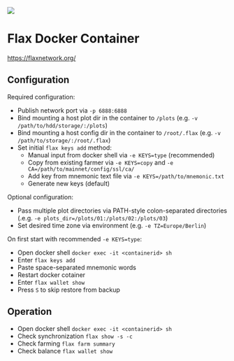 ![](https://flaxnetwork.org/logo.svg)

# Flax Docker Container
https://flaxnetwork.org/

## Configuration
Required configuration:
* Publish network port via `-p 6888:6888`
* Bind mounting a host plot dir in the container to `/plots`  (e.g. `-v /path/to/hdd/storage/:/plots`)
* Bind mounting a host config dir in the container to `/root/.flax`  (e.g. `-v /path/to/storage/:/root/.flax`)
* Set initial `flax keys add` method:
  * Manual input from docker shell via `-e KEYS=type` (recommended)
  * Copy from existing farmer via `-e KEYS=copy` and `-e CA=/path/to/mainnet/config/ssl/ca/` 
  * Add key from mnemonic text file via `-e KEYS=/path/to/mnemonic.txt`
  * Generate new keys (default)

Optional configuration:
* Pass multiple plot directories via PATH-style colon-separated directories (.e.g. `-e plots_dir=/plots/01:/plots/02:/plots/03`)
* Set desired time zone via environment (e.g. `-e TZ=Europe/Berlin`)

On first start with recommended `-e KEYS=type`:
* Open docker shell `docker exec -it <containerid> sh`
* Enter `flax keys add`
* Paste space-separated mnemonic words
* Restart docker cotainer
* Enter `flax wallet show`
* Press `S` to skip restore from backup

## Operation
* Open docker shell `docker exec -it <containerid> sh`
* Check synchronization `flax show -s -c`
* Check farming `flax farm summary`
* Check balance `flax wallet show` 
